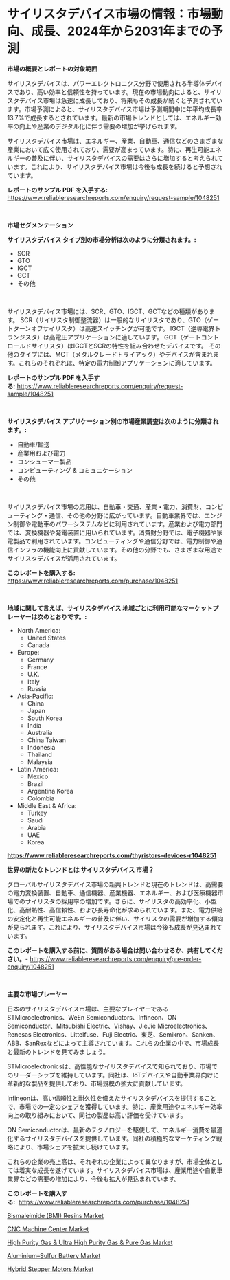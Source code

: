 <p><h1>サイリスタデバイス市場の情報：市場動向、成長、2024年から2031年までの予測</h1></p><p><strong>市場の概要とレポートの対象範囲</strong></p>
<p><p>サイリスタデバイスは、パワーエレクトロニクス分野で使用される半導体デバイスであり、高い効率と信頼性を持っています。現在の市場動向によると、サイリスタデバイス市場は急速に成長しており、将来もその成長が続くと予測されています。市場予測によると、サイリスタデバイス市場は予測期間中に年平均成長率13.7%で成長するとされています。最新の市場トレンドとしては、エネルギー効率の向上や産業のデジタル化に伴う需要の増加が挙げられます。</p><p>サイリスタデバイス市場は、エネルギー、産業、自動車、通信などのさまざまな産業において広く使用されており、需要が高まっています。特に、再生可能エネルギーの普及に伴い、サイリスタデバイスの需要はさらに増加すると考えられています。これにより、サイリスタデバイス市場は今後も成長を続けると予想されています。</p></p>
<p><strong>レポートのサンプル PDF を入手する:</strong> <a href="https://www.reliableresearchreports.com/enquiry/request-sample/1048251">https://www.reliableresearchreports.com/enquiry/request-sample/1048251</a></p>
<p>&nbsp;</p>
<p><strong>市場セグメンテーション</strong></p>
<p><strong>サイリスタデバイス タイプ別の市場分析は次のように分類されます。:</strong></p>
<p><ul><li>SCR</li><li>GTO</li><li>IGCT</li><li>GCT</li><li>その他</li></ul></p>
<p>&nbsp;</p>
<p><p>サイリスタデバイス市場には、SCR、GTO、IGCT、GCTなどの種類があります。 SCR（サイリスタ制御整流器）は一般的なサイリスタであり、GTO（ゲートターンオフサイリスタ）は高速スイッチングが可能です。 IGCT（逆導電界トランジスタ）は高電圧アプリケーションに適しています。 GCT（ゲートコントロールドサイリスタ）はIGCTとSCRの特性を組み合わせたデバイスです。 その他のタイプには、MCT（メタルクレードトライアック）やデバイスが含まれます。これらのそれぞれは、特定の電力制御アプリケーションに適しています。</p></p>
<p><strong>レポートのサンプル PDF を入手する:</strong>&nbsp;<a href="https://www.reliableresearchreports.com/enquiry/request-sample/1048251">https://www.reliableresearchreports.com/enquiry/request-sample/1048251</a></p>
<p>&nbsp;</p>
<p><strong> サイリスタデバイス アプリケーション別の市場産業調査は次のように分類されます。:</strong></p>
<p><ul><li>自動車/輸送</li><li>産業用および電力</li><li>コンシューマー製品</li><li>コンピューティング & コミュニケーション</li><li>その他</li></ul></p>
<p>&nbsp;</p>
<p><p>サイリスタデバイス市場の応用は、自動車・交通、産業・電力、消費財、コンピューティング・通信、その他の分野に広がっています。自動車業界では、エンジン制御や電動車のパワーシステムなどに利用されています。産業および電力部門では、変換機器や発電装置に用いられています。消費財分野では、電子機器や家電製品で利用されています。コンピューティングや通信分野では、電力制御や通信インフラの機能向上に貢献しています。その他の分野でも、さまざまな用途でサイリスタデバイスが活用されています。</p></p>
<p><strong>このレポートを購入する:</strong>&nbsp; <a href="https://www.reliableresearchreports.com/purchase/1048251">https://www.reliableresearchreports.com/purchase/1048251</a></p>
<p>&nbsp;</p>
<p><strong>地域に関して言えば、サイリスタデバイス 地域ごとに利用可能なマーケットプレーヤーは次のとおりです。:</strong></p>
<p><ul>
    <li>
        North America:
        <ul>
            <li>United States</li>
            <li>Canada</li>
        </ul>
    </li>
    <li>
        Europe:
        <ul>
            <li>Germany</li>
            <li>France</li>
            <li>U.K.</li>
            <li>Italy</li>
            <li>Russia</li>
        </ul>
    </li>
    <li>
        Asia-Pacific:
        <ul>
            <li>China</li>
            <li>Japan</li>
            <li>South Korea</li>
            <li>India</li>
            <li>Australia</li>
            <li>China Taiwan</li>
            <li>Indonesia</li>
            <li>Thailand</li>
            <li>Malaysia</li>
        </ul>
    </li>
    <li>
        Latin America:
        <ul>
            <li>Mexico</li>
            <li>Brazil</li>
            <li>Argentina Korea</li>
            <li>Colombia</li>
        </ul>
    </li>
    <li>
        Middle East & Africa:
        <ul>
            <li>Turkey</li>
            <li>Saudi</li>
            <li>Arabia</li>
            <li>UAE</li>
            <li>Korea</li>
        </ul>
    </li>
    </ul></p>
<p><strong><a href="https://www.reliableresearchreports.com/thyristors-devices-r1048251">https://www.reliableresearchreports.com/thyristors-devices-r1048251</a></strong>&nbsp;</p>
<p><strong>世界の新たなトレンドとは サイリスタデバイス 市場？</strong></p>
<p><p>グローバルサイリスタデバイス市場の新興トレンドと現在のトレンドは、高需要の電力変換装置、自動車、通信機器、産業機器、エネルギー、および医療機器市場でのサイリスタの採用率の増加です。さらに、サイリスタの高効率化、小型化、高耐熱性、高信頼性、および長寿命化が求められています。また、電力供給の安定化と再生可能エネルギーの普及に伴い、サイリスタの需要が増加する傾向が見られます。これにより、サイリスタデバイス市場は今後も成長が見込まれています。</p></p>
<p><strong>このレポートを購入する前に、質問がある場合は問い合わせるか、共有してください。</strong>- <a href="https://www.reliableresearchreports.com/enquiry/pre-order-enquiry/1048251">https://www.reliableresearchreports.com/enquiry/pre-order-enquiry/1048251</a></p>
<p>&nbsp;</p>
<p><strong>主要な市場プレーヤー</strong></p>
<p><p>日本のサイリスタデバイス市場は、主要なプレイヤーであるSTMicroelectronics、WeEn Semiconductors、Infineon、ON Semiconductor、Mitsubishi Electric、Vishay、JieJie Microelectronics、Renesas Electronics、Littelfuse、Fuji Electric、東芝、Semikron、Sanken、ABB、SanRexなどによって主導されています。これらの企業の中で、市場成長と最新のトレンドを見てみましょう。</p><p>STMicroelectronicsは、高性能なサイリスタデバイスで知られており、市場でのリーダーシップを維持しています。同社は、IoTデバイスや自動車業界向けに革新的な製品を提供しており、市場規模の拡大に貢献しています。</p><p>Infineonは、高い信頼性と耐久性を備えたサイリスタデバイスを提供することで、市場での一定のシェアを獲得しています。特に、産業用途やエネルギー効率向上の取り組みにおいて、同社の製品は高い評価を受けています。</p><p>ON Semiconductorは、最新のテクノロジーを駆使して、エネルギー消費を最適化するサイリスタデバイスを提供しています。同社の積極的なマーケティング戦略により、市場シェアを拡大し続けています。</p><p>これらの企業の売上高は、それぞれの企業によって異なりますが、市場全体としては着実な成長を遂げています。サイリスタデバイス市場は、産業用途や自動車業界などの需要の増加により、今後も拡大が見込まれています。</p></p>
<p><strong>このレポートを購入する:</strong>&nbsp;&nbsp;<a href="https://www.reliableresearchreports.com/purchase/1048251">https://www.reliableresearchreports.com/purchase/1048251</a></p>
<p><p><a href="https://boundless-drawbridge-702.notion.site/Bismaleimide-BMI-Resins-Market-Analysis-and-Sze-Forecasted-for-period-from-2024-to-2031-b9e929351f2448eca37a0f1240503503">Bismaleimide (BMI) Resins Market</a></p><p><a href="https://github.com/Sinjinluong3e0awx2m195k76/Market-Research-Report-List-2/blob/main/cnc-machine-center-market.md">CNC Machine Center Market</a></p><p><a href="https://www.linkedin.com/pulse/global-high-purity-gas-amp-ultra-pure-market-size-trends-insights-ia0ff?trackingId=XqBIvpWf0%2BF9phqA2wDtUA%3D%3D">High Purity Gas & Ultra High Purity Gas & Pure Gas Market</a></p><p><a href="https://www.linkedin.com/pulse/aluminiumndashsulfur-battery-market-research-report-forecasted-xmynf?trackingId=3OC2F96SyUBI1jK9m22c%2Bw%3D%3D">Aluminium–Sulfur Battery Market</a></p><p><a href="https://view.publitas.com/reportprime-1/hybrid-stepper-motors-market-the-key-to-successful-business-strategy-forecast-till-2031/">Hybrid Stepper Motors Market</a></p></p>